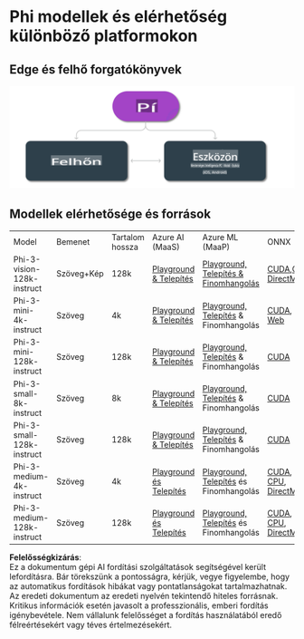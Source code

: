 # Phi modellek és elérhetőség különböző platformokon

## Edge és felhő forgatókönyvek

![EdgeCloud](../../../../../translated_images/01.phiedgecloud.b0223093d5c9be1e3050490fca4a8b42a0ea7445386aefc1e5b3f25d122b589d.hu.png)

## Modellek elérhetősége és források

| | | | | | | | | |
|-|-|-|-|-|-|-|-|-|
|Model|Bemenet|Tartalom hossza|Azure AI (MaaS)|Azure ML (MaaP)|ONNX|Hugging Face|Ollama|Nvidia NIM|
|Phi-3-vision-128k-instruct|Szöveg+Kép|128k|[Playground & Telepítés](https://ai.azure.com/explore/models/Phi-3-vision-128k-instruct/version/2/registry/azureml)|[Playground, Telepítés & Finomhangolás](https://ml.azure.com/registries/azureml/models/Phi-3-vision-128k-instruct/version/2)|[CUDA](https://huggingface.co/microsoft/Phi-3-vision-128k-instruct-onnx-cuda/tree/main),[CPU](https://huggingface.co/microsoft/Phi-3-vision-128k-instruct-onnx-cpu/tree/main), [DirectML](https://huggingface.co/microsoft/Phi-3-vision-128k-instruct-onnx-directml/tree/main)|[Letöltés](https://huggingface.co/microsoft/Phi-3-vision-128k-instruct)|-NA-|[NIM API-k](https://build.nvidia.com/microsoft/phi-3-vision-128k-instruct)|
|Phi-3-mini-4k-instruct|Szöveg|4k|[Playground & Telepítés](https://aka.ms/phi3-mini-4k-azure-ml)|[Playground, Telepítés](https://aka.ms/phi3-mini-4k-azure-ml) & Finomhangolás|[CUDA](https://huggingface.co/microsoft/Phi-3-mini-4k-instruct-onnx), [Web](https://huggingface.co/microsoft/Phi-3-mini-4k-instruct-onnx)|[Playground & Letöltés](https://huggingface.co/chat/models/microsoft/Phi-3-mini-4k-instruct)|[GGUF](https://huggingface.co/microsoft/Phi-3-mini-4k-instruct-gguf)|[NIM API-k](https://build.nvidia.com/microsoft/phi-3-mini-4k)|
|Phi-3-mini-128k-instruct|Szöveg|128k|[Playground & Telepítés](https://ai.azure.com/explore/models/Phi-3-mini-128k-instruct/version/9/registry/azureml)|[Playground, Telepítés](https://ai.azure.com/explore/models/Phi-3-mini-128k-instruct/version/9/registry/azureml) & Finomhangolás|[CUDA](https://huggingface.co/microsoft/Phi-3-mini-128k-instruct-onnx)|[Letöltés](https://huggingface.co/microsoft/Phi-3-mini-128k-instruct-onnx)|-NA-|[NIM API-k](https://build.nvidia.com/microsoft/phi-3-mini)|
|Phi-3-small-8k-instruct|Szöveg|8k|[Playground & Telepítés](https://ml.azure.com/registries/azureml/models/Phi-3-small-8k-instruct/version/2)|[Playground, Telepítés](https://ai.azure.com/explore/models/Phi-3-small-8k-instruct/version/2/registry/azureml) & Finomhangolás|[CUDA](https://huggingface.co/microsoft/Phi-3-small-8k-instruct-onnx-cuda)|[Letöltés](https://huggingface.co/microsoft/Phi-3-small-8k-instruct-onnx-cuda)|-NA-|[NIM API-k](https://build.nvidia.com/microsoft/phi-3-small-8k-instruct?docker=false)|
|Phi-3-small-128k-instruct|Szöveg|128k|[Playground & Telepítés](https://ai.azure.com/explore/models/Phi-3-small-128k-instruct/version/2/registry/azureml)|[Playground, Telepítés](https://ml.azure.com/registries/azureml/models/Phi-3-small-128k-instruct/version/2) & Finomhangolás|[CUDA](https://huggingface.co/microsoft/Phi-3-medium-128k-instruct-onnx-cuda)|[Letöltés](https://huggingface.co/microsoft/Phi-3-small-128k-instruct)|-NA-|[NIM API-k](https://build.nvidia.com/microsoft/phi-3-small-128k-instruct?docker=false)|
|Phi-3-medium-4k-instruct|Szöveg|4k|[Playground és Telepítés](https://huggingface.co/microsoft/Phi-3-medium-4k-instruct)|[Playground, Telepítés](https://ml.azure.com/registries/azureml/models/Phi-3-medium-4k-instruct/version/2) és Finomhangolás|[CUDA](https://huggingface.co/microsoft/Phi-3-medium-4k-instruct-onnx-cuda/tree/main), [CPU](https://huggingface.co/microsoft/Phi-3-medium-4k-instruct-onnx-cpu/tree/main), [DirectML](https://huggingface.co/microsoft/Phi-3-medium-4k-instruct-onnx-directml/tree/main)|[Letöltés](https://huggingface.co/microsoft/Phi-3-medium-4k-instruct)|-N/A-|[NIM API-k](https://build.nvidia.com/microsoft/phi-3-medium-4k-instruct?docker=false)|
|Phi-3-medium-128k-instruct|Szöveg|128k|[Playground és Telepítés](https://ai.azure.com/explore/models/Phi-3-medium-128k-instruct/version/2)|[Playground, Telepítés](https://ml.azure.com/registries/azureml/models/Phi-3-medium-128k-instruct/version/2) és Finomhangolás|[CUDA](https://huggingface.co/microsoft/Phi-3-medium-128k-instruct-onnx-cuda/tree/main), [CPU](https://huggingface.co/microsoft/Phi-3-medium-128k-instruct-onnx-cpu/tree/main), [DirectML](https://huggingface.co/microsoft/Phi-3-medium-128k-instruct-onnx-directml/tree/main)|[Letöltés](https://huggingface.co/microsoft/Phi-3-medium-128k-instruct)|-N/A-|-N/A-|

**Felelősségkizárás**:  
Ez a dokumentum gépi AI fordítási szolgáltatások segítségével került lefordításra. Bár törekszünk a pontosságra, kérjük, vegye figyelembe, hogy az automatikus fordítások hibákat vagy pontatlanságokat tartalmazhatnak. Az eredeti dokumentum az eredeti nyelvén tekintendő hiteles forrásnak. Kritikus információk esetén javasolt a professzionális, emberi fordítás igénybevétele. Nem vállalunk felelősséget a fordítás használatából eredő félreértésekért vagy téves értelmezésekért.